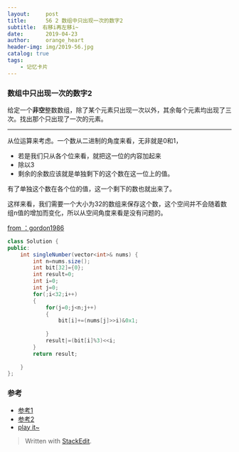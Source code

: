 ```yaml
---
layout:     post
title:      56 2 数组中只出现一次的数字2
subtitle:  右移i再左移i~
date:       2019-04-23
author:     orange_heart
header-img: img/2019-56.jpg
catalog: true
tags:
    - 记忆卡片
---
```


###   数组中只出现一次的数字2

给定一个**非空**整数数组，除了某个元素只出现一次以外，其余每个元素均出现了三次。找出那个只出现了一次的元素。

-----------


从位运算来考虑。一个数从二进制的角度来看，无非就是0和1，

- 若是我们只从各个位来看，就把这一位的内容加起来
- 除以3
- 剩余的余数应该就是单独剩下的这个数在这一位上的值。

有了单独这个数在各个位的值，这一个剩下的数也就出来了。

这样来看，我们需要一个大小为32的数组来保存这个数，这个空间并不会随着数组n值的增加而变化，所以从空间角度来看是没有问题的。

[from ：gordon1986 ](https://blog.csdn.net/u011960402/article/details/17750993)


```java
class Solution {
public:
    int singleNumber(vector<int>& nums) {
        int n=nums.size();
        int bit[32]={0};
        int result=0;
        int i=0;
        int j=0;
        for(;i<32;i++)
        {
            for(j=0;j<n;j++)
            {
                bit[i]+=(nums[j]>>i)&0x1;
                
            }
            result|=(bit[i]%3)<<i;
        }
        return result;
        
    }
};
```



### 参考

- [参考1](https://github.com/zhedahht/CodingInterviewChinese2)
- [参考2](https://github.com/gatieme/CodingInterviews)
- [play it~](https://www.nowcoder.com/practice/e02fdb54d7524710a7d664d082bb7811?tpId=13&tqId=11193&rp=2&ru=/ta/coding-interviews&qru=/ta/coding-interviews/question-ranking&tPage=2)



> Written with [StackEdit](https://stackedit.io/).

<head>
    <script src="https://cdn.mathjax.org/mathjax/latest/MathJax.js?config=TeX-AMS-MML_HTMLorMML" type="text/javascript"></script>
    <script type="text/x-mathjax-config">
        MathJax.Hub.Config({
            tex2jax: {
            skipTags: ['script', 'noscript', 'style', 'textarea', 'pre'],
            inlineMath: [['$','$']]
            }
        });
    </script>
</head>
<!--stackedit_data:
eyJoaXN0b3J5IjpbOTk4NzQ0NDE4LC0xNDU0ODc5MTY2XX0=
-->